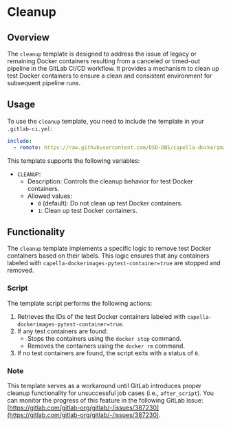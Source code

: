 <!--
 ~ SPDX-FileCopyrightText: Copyright DB InfraGO AG and contributors
 ~ SPDX-License-Identifier: Apache-2.0
 -->

# Cleanup

## Overview

The `cleanup` template is designed to address the issue of legacy or
remaining Docker containers resulting from a canceled or timed-out pipeline in the GitLab CI/CD workflow.
It provides a mechanism to clean up test Docker containers to ensure a clean and consistent environment for subsequent pipeline runs.

## Usage

To use the `cleanup` template, you need to include the template in your `.gitlab-ci.yml`:

```yaml
include:
  - remote: https://raw.githubusercontent.com/DSD-DBS/capella-dockerimages/${CAPELLA_DOCKER_IMAGES_REVISION}/ci-templates/gitlab/cleanup.yml
```

This template supports the following variables:

- `CLEANUP`:
  - Description: Controls the cleanup behavior for test Docker containers.
  - Allowed values:
    - `0` (default): Do not clean up test Docker containers.
    - `1`: Clean up test Docker containers.

## Functionality

The `cleanup` template implements a specific logic to remove test Docker containers
based on their labels. This logic ensures that any containers labeled with `capella-dockerimages-pytest-container=true`
are stopped and removed.

### Script

The template script performs the following actions:

1. Retrieves the IDs of the test Docker containers labeled with `capella-dockerimages-pytest-container=true`.
2. If any test containers are found:
   - Stops the containers using the `docker stop` command.
   - Removes the containers using the `docker rm` command.
3. If no test containers are found, the script exits with a status of `0`.

### Note

This template serves as a workaround until GitLab introduces proper cleanup functionality for unsuccessful job cases (i.e., `after_script`).
You can monitor the progress of this feature in the following GitLab issue: [https://gitlab.com/gitlab-org/gitlab/-/issues/387230](https://gitlab.com/gitlab-org/gitlab/-/issues/387230).
